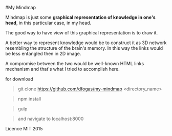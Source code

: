 #My Mindmap

Mindmap is just some **graphical representation of knowledge in one's head**, in
this particular case, in my head.

The good way to have view of this graphical representation is to draw it.

A better way to represent knowledge would be to construct it as 3D network
resembling the structure of the brain's memory. In this way the links would be
less entangled then in 2D image.

A compromise between the two would be well-known HTML links mechanism and
that's what I tried to accomplish here.

for download
> git clone https://github.com/dfogas/my-mindmap <directory_name>

> npm install

> gulp

> and navigate to localhost:8000

Licence MIT 2015
